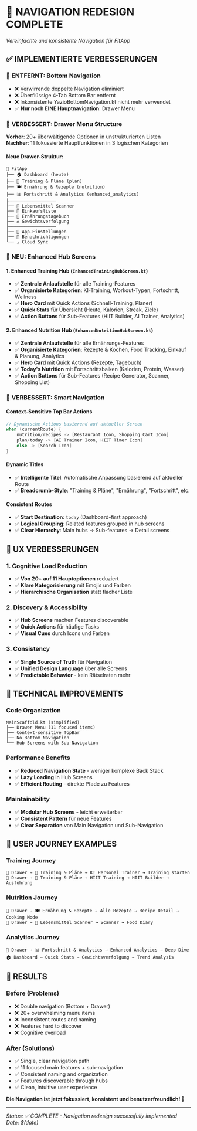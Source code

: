 # 🧭 NAVIGATION REDESIGN COMPLETE
*Vereinfachte und konsistente Navigation für FitApp*

## ✅ IMPLEMENTIERTE VERBESSERUNGEN

### 🚫 **ENTFERNT: Bottom Navigation**
- ❌ Verwirrende doppelte Navigation eliminiert
- ❌ Überflüssige 4-Tab Bottom Bar entfernt
- ❌ Inkonsistente YazioBottomNavigation.kt nicht mehr verwendet
- ✅ **Nur noch EINE Hauptnavigation**: Drawer Menu

### 🍔 **VERBESSERT: Drawer Menu Structure**
**Vorher**: 20+ überwältigende Optionen in unstrukturierten Listen  
**Nachher**: 11 fokussierte Hauptfunktionen in 3 logischen Kategorien

#### **Neue Drawer-Struktur:**
```
📱 FitApp
├── 🏠 Dashboard (heute)
├── 🎯 Training & Pläne (plan) 
├── 🍽️ Ernährung & Rezepte (nutrition)
├── 📊 Fortschritt & Analytics (enhanced_analytics)
├──────────────────
├── 📱 Lebensmittel Scanner
├── 🛒 Einkaufsliste  
├── 📖 Ernährungstagebuch
├── ⚖️ Gewichtsverfolgung
├──────────────────
├── 🔧 App-Einstellungen
├── 🔔 Benachrichtigungen
└── ☁️ Cloud Sync
```

### 🎯 **NEU: Enhanced Hub Screens**

#### **1. Enhanced Training Hub** (`EnhancedTrainingHubScreen.kt`)
- ✅ **Zentrale Anlaufstelle** für alle Training-Features
- ✅ **Organisierte Kategorien**: KI-Training, Workout-Typen, Fortschritt, Wellness
- ✅ **Hero Card** mit Quick Actions (Schnell-Training, Planer)
- ✅ **Quick Stats** für Übersicht (Heute, Kalorien, Streak, Ziele)
- ✅ **Action Buttons** für Sub-Features (HIIT Builder, AI Trainer, Analytics)

#### **2. Enhanced Nutrition Hub** (`EnhancedNutritionHubScreen.kt`)
- ✅ **Zentrale Anlaufstelle** für alle Ernährungs-Features
- ✅ **Organisierte Kategorien**: Rezepte & Kochen, Food Tracking, Einkauf & Planung, Analytics
- ✅ **Hero Card** mit Quick Actions (Rezepte, Tagebuch)
- ✅ **Today's Nutrition** mit Fortschrittsbalken (Kalorien, Protein, Wasser)
- ✅ **Action Buttons** für Sub-Features (Recipe Generator, Scanner, Shopping List)

### 🔄 **VERBESSERT: Smart Navigation**

#### **Context-Sensitive Top Bar Actions**
```kotlin
// Dynamische Actions basierend auf aktueller Screen
when (currentRoute) {
    nutrition/recipes -> [Restaurant Icon, Shopping Cart Icon]
    plan/today -> [AI Trainer Icon, HIIT Timer Icon]  
    else -> [Search Icon]
}
```

#### **Dynamic Titles**
- ✅ **Intelligente Titel**: Automatische Anpassung basierend auf aktueller Route
- ✅ **Breadcrumb-Style**: "Training & Pläne", "Ernährung", "Fortschritt", etc.

#### **Consistent Routes**
- ✅ **Start Destination**: `today` (Dashboard-first approach)
- ✅ **Logical Grouping**: Related features grouped in hub screens
- ✅ **Clear Hierarchy**: Main hubs → Sub-features → Detail screens

## 🎯 **UX VERBESSERUNGEN**

### **1. Cognitive Load Reduction**
- ✅ **Von 20+ auf 11 Hauptoptionen** reduziert
- ✅ **Klare Kategorisierung** mit Emojis und Farben
- ✅ **Hierarchische Organisation** statt flacher Liste

### **2. Discovery & Accessibility**
- ✅ **Hub Screens** machen Features discoverable
- ✅ **Quick Actions** für häufige Tasks
- ✅ **Visual Cues** durch Icons und Farben

### **3. Consistency**
- ✅ **Single Source of Truth** für Navigation
- ✅ **Unified Design Language** über alle Screens
- ✅ **Predictable Behavior** - kein Rätselraten mehr

## 📱 **TECHNICAL IMPROVEMENTS**

### **Code Organization**
```
MainScaffold.kt (simplified)
├── Drawer Menu (11 focused items)
├── Context-sensitive TopBar  
├── No Bottom Navigation
└── Hub Screens with Sub-Navigation
```

### **Performance Benefits**
- ✅ **Reduced Navigation State** - weniger komplexe Back Stack
- ✅ **Lazy Loading** in Hub Screens
- ✅ **Efficient Routing** - direkte Pfade zu Features

### **Maintainability**
- ✅ **Modular Hub Screens** - leicht erweiterbar
- ✅ **Consistent Pattern** für neue Features
- ✅ **Clear Separation** von Main Navigation und Sub-Navigation

## 🚀 **USER JOURNEY EXAMPLES**

### **Training Journey**
```
🍔 Drawer → 🎯 Training & Pläne → KI Personal Trainer → Training starten
🍔 Drawer → 🎯 Training & Pläne → HIIT Training → HIIT Builder → Ausführung
```

### **Nutrition Journey**  
```
🍔 Drawer → 🍽️ Ernährung & Rezepte → Alle Rezepte → Recipe Detail → Cooking Mode
🍔 Drawer → 📱 Lebensmittel Scanner → Scanner → Food Diary
```

### **Analytics Journey**
```
🍔 Drawer → 📊 Fortschritt & Analytics → Enhanced Analytics → Deep Dive
🏠 Dashboard → Quick Stats → Gewichtsverfolgung → Trend Analysis
```

## 🎉 **RESULTS**

### **Before (Problems)**
- ❌ Double navigation (Bottom + Drawer)
- ❌ 20+ overwhelming menu items
- ❌ Inconsistent routes and naming
- ❌ Features hard to discover
- ❌ Cognitive overload

### **After (Solutions)**
- ✅ Single, clear navigation path
- ✅ 11 focused main features + sub-navigation
- ✅ Consistent naming and organization
- ✅ Features discoverable through hubs
- ✅ Clean, intuitive user experience

**Die Navigation ist jetzt fokussiert, konsistent und benutzerfreundlich! 🎯**

---
*Status: ✅ COMPLETE - Navigation redesign successfully implemented*  
*Date: $(date)*
